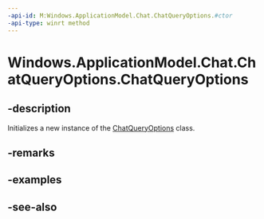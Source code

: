 ----api-id: M:Windows.ApplicationModel.Chat.ChatQueryOptions.#ctor
-api-type: winrt method
---<!-- Method syntaxpublic ChatQueryOptions()--># Windows.ApplicationModel.Chat.ChatQueryOptions.ChatQueryOptions## -descriptionInitializes a new instance of the [ChatQueryOptions](chatqueryoptions.md) class.## -remarks## -examples## -see-also